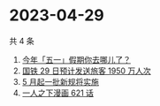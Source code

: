# 2023-04-29

共 4 条

<!-- BEGIN -->
<!-- 最后更新时间 Sat Apr 29 2023 16:08:07 GMT+0800 (China Standard Time) -->

1. [今年「五一」假期你去哪儿了？](https://www.zhihu.com/search?q=%E4%BB%8A%E5%B9%B4%E3%80%8C%E4%BA%94%E4%B8%80%E3%80%8D%E5%81%87%E6%9C%9F%E4%BD%A0%E5%8E%BB%E5%93%AA%E5%84%BF%E4%BA%86%EF%BC%9F)
1. [国铁 29 日预计发送旅客 1950 万人次](https://www.zhihu.com/search?q=%E5%9B%BD%E9%93%81%2029%20%E6%97%A5%E9%A2%84%E8%AE%A1%E5%8F%91%E9%80%81%E6%97%85%E5%AE%A2%201950%20%E4%B8%87%E4%BA%BA%E6%AC%A1)
1. [5 月起一批新规将实施](https://www.zhihu.com/search?q=5%20%E6%9C%88%E8%B5%B7%E4%B8%80%E6%89%B9%E6%96%B0%E8%A7%84%E5%B0%86%E5%AE%9E%E6%96%BD)
1. [一人之下漫画 621 话](https://www.zhihu.com/search?q=%E4%B8%80%E4%BA%BA%E4%B9%8B%E4%B8%8B%E6%BC%AB%E7%94%BB%20621%20%E8%AF%9D)

<!-- END -->
